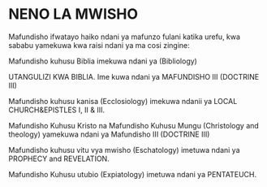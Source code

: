 <h1>NENO LA MWISHO</h1>

<p>Mafundisho ifwatayo haiko ndani ya mafunzo fulani katika urefu, kwa sababu yamekuwa kwa raisi ndani ya ma cosi zingine: </p>
<p>Mafundisho kuhusu Biblia imekuwa ndani ya (Bibliology)</p>
<p>UTANGULIZI KWA BIBLIA. Ime kuwa ndani ya MAFUNDISHO III (DOCTRINE III)</p>
<p>Mafundisho kuhusu kanisa (Ecclosiology) imekuwa ndanii ya LOCAL CHURCH&EPISTLES I, II & III.</p>
<p>Mafundisho Kuhusu Kristo na Mafundisho Kuhusu Mungu (Christology and theology) yamekuwa ndani ya Mafundisho III (DOCTRINE III)</p>
<p>Mafundisho kuhusu vitu vya mwisho (Eschatology) imetuwa ndani ya PROPHECY and REVELATION.</p>
<p>Mafundisho Kuhusu utubio (Expiatology) imetuwa ndani ya PENTATEUCH. </p>
